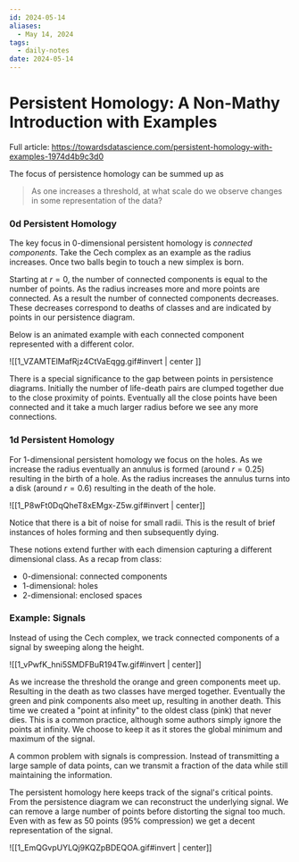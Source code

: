 ```yaml
---
id: 2024-05-14
aliases:
  - May 14, 2024
tags:
  - daily-notes
date: 2024-05-14
---
```


# Persistent Homology: A Non-Mathy Introduction with Examples 

Full article: https://towardsdatascience.com/persistent-homology-with-examples-1974d4b9c3d0

The focus of persistence homology can be summed up as

> As one increases a threshold, at what scale do we observe changes in some representation of the data?

### 0d Persistent Homology

The key focus in 0-dimensional persistent homology is *connected components*. Take the Cech complex as an example as the radius increases. Once two balls begin to touch a new simplex is born. 

Starting at $r=0$, the number of connected components is equal to the number of points. As the radius increases more and more points are connected. As a result the number of connected components decreases. These decreases correspond to deaths of classes and are indicated by points in our persistence diagram.

Below is an animated example with each connected component represented with a different color.

![[1_VZAMTElMafRjz4CtVaEqgg.gif#invert | center ]]

There is a special significance to the gap between points in persistence diagrams. Initially the number of life-death pairs are clumped together due to the close proximity of points. Eventually all the close points have been connected and it take a much larger radius before we see any more connections.

### 1d Persistent Homology

For 1-dimensional persistent homology we focus on the holes. As we increase the radius eventually an annulus is formed (around $r=0.25$) resulting in the birth of a hole. As the radius increases the annulus turns into a disk (around $r=0.6$) resulting in the death of the hole.

![[1_P8wFt0DqQheT8xEMgx-Z5w.gif#invert | center]]

Notice that there is a bit of noise for small radii. This is the result of brief instances of holes forming and then subsequently dying.

These notions extend further with each dimension capturing a different dimensional class. As a recap from class:

- 0-dimensional: connected components
- 1-dimensional: holes
- 2-dimensional: enclosed spaces

### Example: Signals

Instead of using the Cech complex, we track connected components of a signal by sweeping along the height.

![[1_vPwfK_hni5SMDFBuR194Tw.gif#invert | center]]

As we increase the threshold the orange and green components meet up. Resulting in the death as two classes have merged together. Eventually the green and pink components also meet up, resulting in another death. This time we created a "point at infinity" to the oldest class (pink) that never dies. This is a common practice, although some authors simply ignore the points at infinity. We choose to keep it as it stores the global minimum and maximum of the signal.

A common problem with signals is compression. Instead of transmitting a large sample of data points, can we transmit a fraction of the data while still maintaining the information.

The persistent homology here keeps track of the signal's critical points. From the persistence diagram we can reconstruct the underlying signal. We can remove a large number of points before distorting the signal too much. Even with as few as 50 points (95% compression) we get a decent representation of the signal.

![[1_EmQGvpUYLQj9KQZpBDEQOA.gif#invert | center]]



